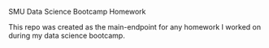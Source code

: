 SMU Data Science Bootcamp Homework

This repo was created as the main-endpoint for any homework I worked on during my data science bootcamp.
